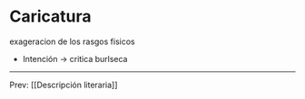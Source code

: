 # Caricatura
exageracion de los rasgos fisicos
- Intención -> critica burlseca
___
Prev: [[Descripción literaria]]
